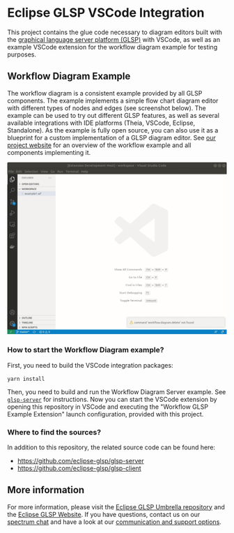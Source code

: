 # Eclipse GLSP VSCode Integration

This project contains the glue code necessary to diagram editors built with the [graphical language server platform (GLSP)](https://github.com/eclipse-glsp/glsp) with VSCode, as well as an example VSCode extension for the workflow diagram example for testing purposes.

## Workflow Diagram Example

The workflow diagram is a consistent example provided by all GLSP components. The example implements a simple flow chart diagram editor with different types of nodes and edges (see screenshot below). The example can be used to try out different GLSP features, as well as several available integrations with IDE platforms (Theia, VSCode, Eclipse, Standalone).
As the example is fully open source, you can also use it as a blueprint for a custom implementation of a GLSP diagram editor.
See [our project website](https://www.eclipse.org/glsp/documentation/#workflowoverview) for an overview of the workflow example and all components implementing it.

![Workflow Diagram](/documentation/vscode-diagram.gif)

### How to start the Workflow Diagram example?

First, you need to build the VSCode integration packages:

```
yarn install
```

Then, you need to build and run the Workflow Diagram Server example. See [`glsp-server`](https://github.com/eclipse-glsp/glsp-server#building-the-workflow-diagram-example-server) for instructions. Now you can start the VSCode extension by opening this repository in VSCode and executing the "Workflow GLSP Example Extension" launch configuration, provided with this project.

### Where to find the sources?

In addition to this repository, the related source code can be found here:

-   https://github.com/eclipse-glsp/glsp-server
-   https://github.com/eclipse-glsp/glsp-client

## More information

For more information, please visit the [Eclipse GLSP Umbrella repository](https://github.com/eclipse-glsp/glsp) and the [Eclipse GLSP Website](https://www.eclipse.org/glsp/). If you have questions, contact us on our [spectrum chat](https://spectrum.chat/glsp/) and have a look at our [communication and support options](https://www.eclipse.org/glsp/contact/).
